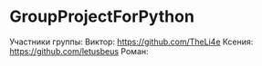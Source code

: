 # GroupProjectForPython
Участники группы: 
Виктор: https://github.com/TheLi4e
Ксения: https://github.com/letusbeus
Роман: 
